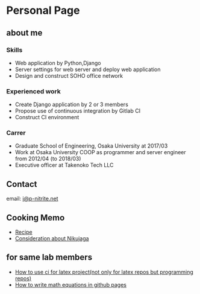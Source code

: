 # Personal Page

## about me
### Skills
* Web application by Python,Django
* Server settings for web server and deploy web application
* Design and construct SOHO office network

### Experienced work
* Create Django application by 2 or 3 members
* Propose use of continuous integration by Gitlab CI
* Construct CI environment

### Carrer
* Graduate School of Engineering, Osaka University  at 2017/03
* Work at Osaka University COOP as programmer and server engineer from 2012/04 (to 2018/03)
* Executive officer at Takenoko Tech LLC

## Contact
email: i@p-nitrite.net


## Cooking Memo
* [Recipe](/recipe/)
* [Consideration about Nikujaga](/nikujaga/)




## for same lab members

* [How to use ci for latex project(not only for latex repos but programming repos)](how_to_ci.md)
* [How to write math equations in github pages](how_to_write_math_equations.md)
